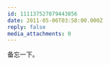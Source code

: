 ```yaml
---
id: 111137527879443856
date: 2011-05-06T03:58:00.000Z
reply: false
media_attachments: 0
---
```


备忘一下。 ​​​​

